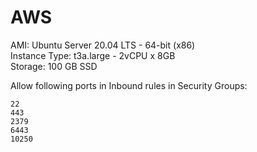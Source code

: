 # AWS

AMI: Ubuntu Server 20.04 LTS - 64-bit (x86) \
Instance Type: t3a.large - 2vCPU x 8GB \
Storage: 100 GB SSD

Allow following ports in Inbound rules in Security Groups:
```
22
443
2379
6443
10250
```
